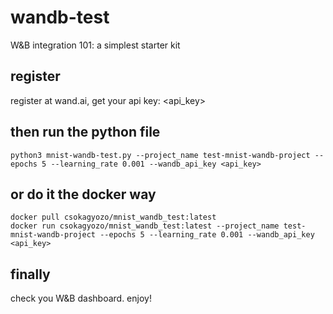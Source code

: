 # wandb-test
W&amp;B integration 101: a simplest starter kit  

## register 
register at wand.ai, get your api key: <api_key>

## then run the python file
``python3 mnist-wandb-test.py --project_name test-mnist-wandb-project --epochs 5 --learning_rate 0.001 --wandb_api_key <api_key>`` 

## or do it the docker way
``docker pull csokagyozo/mnist_wandb_test:latest``  
``docker run csokagyozo/mnist_wandb_test:latest --project_name test-mnist-wandb-project --epochs 5 --learning_rate 0.001 --wandb_api_key <api_key>``  

## finally
check you W&amp;B dashboard. enjoy!
